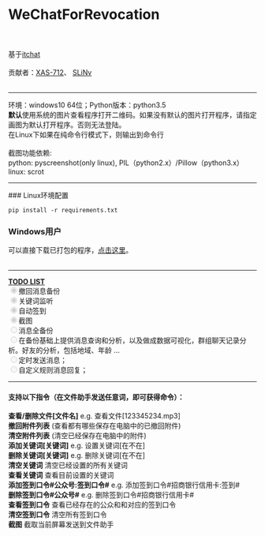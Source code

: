 # WeChatForRevocation<br><br>
基于<a href="https://github.com/littlecodersh/ItChat.git">itchat</a><br><br>
贡献者：<a href='https://github.com/XAS-712'>XAS-712</a>、 <a href='https://github.com/SLiNv'>SLiNv</a><br><br>
<hr />
环境：windows10 64位；Python版本：python3.5<br>
<strong>默认</strong>使用系统的图片查看程序打开二维码。如果没有默认的图片打开程序，请指定画图为默认打开程序。否则无法登陆。<br>
在Linux下如果在纯命令行模式下，则输出到命令行<br><br>
截图功能依赖: <br>
     python: pyscreenshot(only linux), PIL（python2.x）/Pillow（python3.x）<br>
     linux: scrot<br>
<hr />
### Linux环境配置

```pip install -r requirements.txt```
### Windows用户
可以直接下载已打包的程序，<a href='https://github.com/ZKeeer/WeChatForRevocation/releases'>点击这里</a>。<br><br>
<hr />
<strong><a href='http://zkeeer.space/?page_id=2'>TODO LIST</a></strong><br>
<input checked="checked" disabled="disabled" type="radio" />撤回消息备份<br>
<input checked="checked" disabled="disabled" type="radio" />关键词监听<br>
<input checked="checked" disabled="disabled" type="radio" />自动签到<br>
<input checked="checked" disabled="disabled" type="radio" />截图<br>
<input disabled="disabled" type="radio" />消息全备份<br>
<input disabled="disabled" type="radio" />在备份基础上提供消息查询和分析，以及做成数据可视化，群组聊天记录分析。好友的分析，包括地域、年龄 …<br>
<input disabled="disabled" type="radio" />定时发送消息；<br>
<input disabled="disabled" type="radio" />自定义规则消息回复；<br>

<hr />
<h4>支持以下指令（在文件助手发送任意词，即可获得命令）：</h4>
<strong>查看/删除文件[文件名]</strong> e.g. 查看文件[123345234.mp3]<br>
<strong>撤回附件列表</strong> (查看都有哪些保存在电脑中的已撤回附件)<br>
<strong>清空附件列表</strong> (清空已经保存在电脑中的附件)<br>
<strong>添加关键词[关键词]</strong>  e.g. 设置关键词[在不在]<br>
<strong>删除关键词[关键词]</strong>  e.g. 删除关键词[在不在]<br>
<strong>清空关键词</strong>  清空已经设置的所有关键词<br>
<strong>查看关键词</strong>  查看目前设置的关键词<br>
<strong>添加签到口令#公众号:签到口令#</strong>   e.g. 添加签到口令#招商银行信用卡:签到#<br>
<strong>删除签到口令#公众号#</strong>   e.g. 删除签到口令#招商银行信用卡#<br>
<strong>查看签到口令</strong>  查看已经存在的公众和和对应的签到口令<br>
<strong>清空签到口令</strong>  清空所有签到口令<br>
<strong>截图</strong> 截取当前屏幕发送到文件助手<br>

